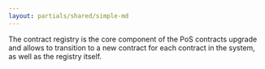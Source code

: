 ```yaml
---
layout: partials/shared/simple-md
---
```


The contract registry is the core component of the PoS contracts upgrade and allows to transition to a new contract for each contract in the system, as well as the registry itself.
